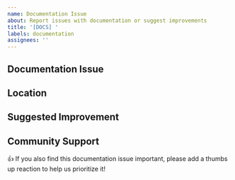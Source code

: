 ```yaml
---
name: Documentation Issue
about: Report issues with documentation or suggest improvements
title: '[DOCS] '
labels: documentation
assignees: ''
---
```


## Documentation Issue
<!-- Describe the issue with the current documentation or what documentation is missing. -->

## Location
<!-- Where is the problematic documentation located? (URL, file path, etc.) -->

## Suggested Improvement
<!-- How do you suggest improving the documentation? -->

## Community Support
👍 If you also find this documentation issue important, please add a thumbs up reaction to help us prioritize it!